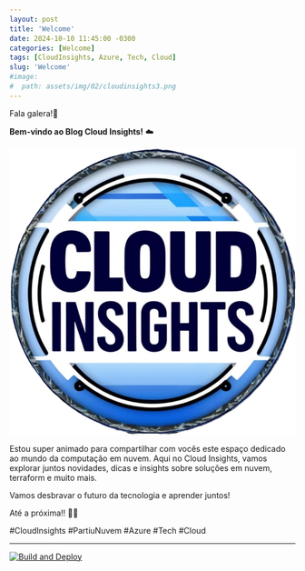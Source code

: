 ```yaml
---
layout: post
title: 'Welcome'
date: 2024-10-10 11:45:00 -0300
categories: [Welcome]
tags: [CloudInsights, Azure, Tech, Cloud]
slug: 'Welcome'
#image:
#  path: assets/img/02/cloudinsights3.png
---
```


Fala galera!👋

**Bem-vindo ao Blog Cloud Insights!** ☁️

![logotipo](/assets/img/02/cloudinsights3.png)

Estou super animado para compartilhar com vocês este espaço dedicado ao mundo da computação em nuvem. Aqui no Cloud Insights, vamos explorar juntos novidades, dicas e insights sobre soluções em nuvem, terraform e muito mais.

Vamos desbravar o futuro da tecnologia e aprender juntos!

Até a próxima!! 🚀✨

#CloudInsights #PartiuNuvem #Azure #Tech #Cloud

---

[![Build and Deploy](https://github.com/williamcrcosta/williamcosta.github.io/actions/workflows/pages-deploy.yml/badge.svg)](https://github.com/williamcrcosta/williamcosta.github.io/actions/workflows/pages-deploy.yml)